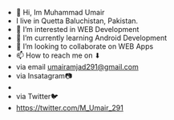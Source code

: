 - 👋 Hi, Im Muhammad Umair
- I live in Quetta Baluchistan, Pakistan.
- 👀 I’m interested in WEB Development 
- 🌱 I’m currently learning Android Development 
- 💞️ I’m looking to collaborate on WEB Apps
- 📫 How to reach me on ⬇
- via email umairamjad291@gmail.com
- via Insatagram📷
- 
- via Twitter🐦
- https://twitter.com/M_Umair_291

<!---
UmairApps/UmairApps is a ✨ special ✨ repository because its `README.md` (this file) appears on your GitHub profile.
You can click the Preview link to take a look at your changes.
--->
